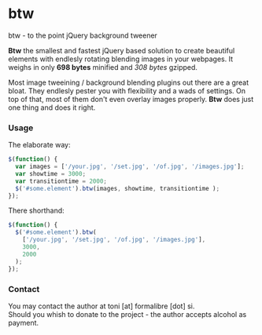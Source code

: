 btw
===

btw - to the point jQuery background tweener

**Btw** the smallest and fastest jQuery based solution to create beautiful elements with endlesly rotating blending images in your webpages. It weighs in only **698 bytes** minified and *308 bytes* gzipped.

Most image tweeining / background blending plugins out there are a great bloat. They endlesly pester you with flexibility and a wads of settings. On top of that, most of them don't even overlay images properly. **Btw** does just one thing and does it right.

### Usage

The elaborate way:

```javascript
$(function() {
  var images = ['/your.jpg', '/set.jpg', '/of.jpg', '/images.jpg'];
  var showtime = 3000;
  var transitiontime = 2000;
  $('#some.element').btw(images, showtime, transitiontime );
});
```

There shorthand:

```javascript
$(function() {
  $('#some.element').btw(
    ['/your.jpg', '/set.jpg', '/of.jpg', '/images.jpg'],
    3000,
    2000
  );
});
```

### Contact
You may contact the author at toni [at] formalibre [dot] si.  
Should you whish to donate to the project - the author accepts alcohol as payment.
